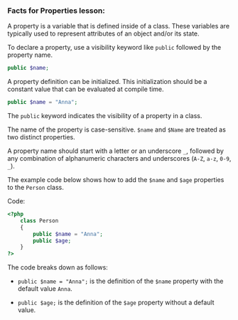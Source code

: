 ### Facts for Properties lesson:

A property is a variable that is defined inside of a class. These variables are typically used to represent attributes of an object and/or its state.

To declare a property, use a visibility keyword like `public` followed by the property name.

```php
public $name;
```

A property definition can be initialized. This initialization should be a constant value that can be evaluated at compile time. 

```php
public $name = "Anna";
```

The `public` keyword indicates the visibility of a property in a class. 

The name of the property is case-sensitive. `$name` and `$Name` are treated as two distinct properties.

A property name should start with a letter or an underscore `_`, followed by any combination of alphanumeric characters and underscores (`A-Z`, `a-z`, `0-9`, `_`).

The example code below shows how to add the `$name` and `$age` properties to the `Person` class.

Code:

```php
<?php
    class Person 
    {
        public $name = "Anna";
        public $age;
    }
?>
```

The code breaks down as follows:

 - `public $name = "Anna";` is the definition of the `$name` property with the default value `Anna`.

 - `public $age;` is the definition of the `$age` property without a default value.
